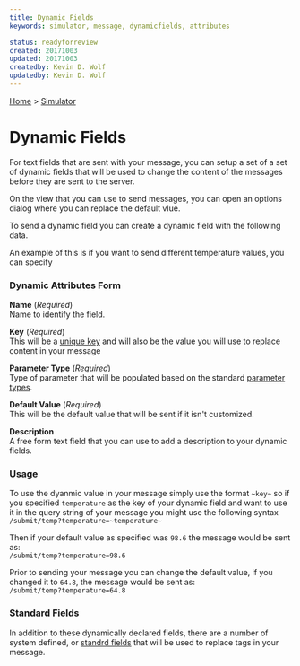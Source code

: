 ```yaml
---
title: Dynamic Fields
keywords: simulator, message, dynamicfields, attributes

status: readyforreview
created: 20171003
updated: 20171003
createdby: Kevin D. Wolf
updatedby: Kevin D. Wolf
---
```

[Home](../Index.md) > [Simulator](Index.md)

# Dynamic Fields

For text fields that are sent with your message, you can setup a set of a set of dynamic fields that will be used to change the content
of the messages before they are sent to the server.

On the view that you can use to send messages, you can open an options dialog where you can replace the default vlue.

To send a dynamic field you can create a dynamic field with the following data.

An example of this is if you want to send different temperature values, you can specify 

### Dynamic Attributes Form
**Name** (*Required*)  
Name to identify the field.

**Key** (*Required*)    
This will be a [unique key](../Topics/Keys.md) and will also be the value you will use to replace content in your message

**Parameter Type** (*Required*)  
Type of parameter that will be populated based on the standard [parameter types](../Messaging/TypeSystem/Index.md).

**Default Value** (*Required*)    
This will be the default value that will be sent if it isn't customized.

**Description**  
A free form text field that you can use to add a description to your dynamic fields.


### Usage
To use the dyanmic value in your message simply use the format `~key~` so if you specified `temperature` as the key of
your dynamic field and want to use it in the query string of your message you might use the following syntax  
`/submit/temp?temperature=~temperature~`

Then if your default value as specified was `98.6` the message would be sent as:  
`/submit/temp?temperature=98.6`

Prior to sending your message you can change the default value, if you changed it to `64.8`, the message would be sent as:  
`/submit/temp?temperature=64.8`

### Standard Fields
In addition to these dynamically declared fields, there are a number of system defined, or [standrd fields](StandardFields.md) that will be used to replace tags
in your message.

